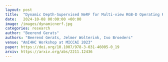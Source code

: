 ```yaml
---
layout: post
title:  "Dynamic Depth-Supervised NeRF for Multi-view RGB-D Operating Room Videos"
date:   2024-10-08 00:00:00 +00:00
image: /images/dynamicnerf.jpg
categories: research
author: "Beerend Gerats"
authors: "Beerend Gerats, Jelmer Wolterink, Ivo Broeders"
venue: "AmI4HC Workshop at MICCAI 2023"
paper: https://doi.org/10.1007/978-3-031-46005-0_19
arxiv: https://arxiv.org/abs/2211.12436
---
```

